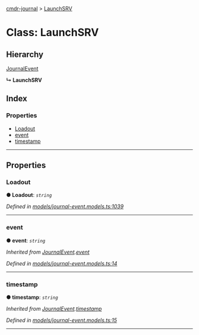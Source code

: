 [cmdr-journal](../README.md) > [LaunchSRV](../classes/launchsrv.md)



# Class: LaunchSRV

## Hierarchy


 [JournalEvent](journalevent.md)

**↳ LaunchSRV**







## Index

### Properties

* [Loadout](launchsrv.md#loadout)
* [event](launchsrv.md#event)
* [timestamp](launchsrv.md#timestamp)



---
## Properties
<a id="loadout"></a>

###  Loadout

**●  Loadout**:  *`string`* 

*Defined in [models/journal-event.models.ts:1039](https://github.com/chrisbruford/cmdr-journal/blob/5b08b7d/src/models/journal-event.models.ts#L1039)*





___

<a id="event"></a>

###  event

**●  event**:  *`string`* 

*Inherited from [JournalEvent](journalevent.md).[event](journalevent.md#event)*

*Defined in [models/journal-event.models.ts:14](https://github.com/chrisbruford/cmdr-journal/blob/5b08b7d/src/models/journal-event.models.ts#L14)*





___

<a id="timestamp"></a>

###  timestamp

**●  timestamp**:  *`string`* 

*Inherited from [JournalEvent](journalevent.md).[timestamp](journalevent.md#timestamp)*

*Defined in [models/journal-event.models.ts:15](https://github.com/chrisbruford/cmdr-journal/blob/5b08b7d/src/models/journal-event.models.ts#L15)*





___


